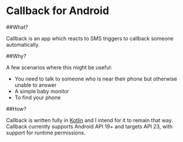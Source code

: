 # Callback for Android

##What?

Callback is an app which reacts to SMS triggers to callback someone automatically.

##Why?

A few scenarios where this might be useful:

 - You need to talk to someone who is near their phone but otherwise unable to answer
 - A simple baby monitor
 - To find your phone
 
##How?

Callback is written fully in [Kotlin](https://kotlinlang.org/) and I intend for it to remain that way.
Callback currently supports Android API 19+ and targets API 23, with support for runtime permissions.

